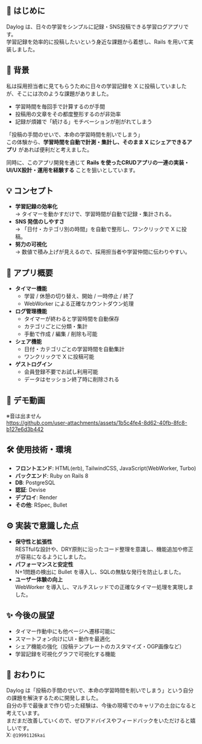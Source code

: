 ## 📖 はじめに
Daylog は、日々の学習をシンプルに記録・SNS投稿できる学習ログアプリです。  
学習記録を効率的に投稿したいという身近な課題から着想し、Rails を用いて実装しました。

## 🎯 背景
私は採用担当者に見てもらうために日々の学習記録を X に投稿していましたが、そこには次のような課題がありました。  

- 学習時間を毎回手で計算するのが手間  
- 投稿用の文章をその都度整形するのが非効率  
- 記録が煩雑で「続ける」モチベーションが削がれてしまう  

「投稿の手間のせいで、本命の学習時間を削いでしまう」  
この体験から、**学習時間を自動で計測・集計し、そのまま X にシェアできるアプリ** があれば便利だと考えました。  

同時に、このアプリ開発を通じて **Rails を使ったCRUDアプリの一連の実装・UI/UX設計・運用を経験する** ことを狙いとしています。

## 💡 コンセプト
- **学習記録の効率化**  
  → タイマーを動かすだけで、学習時間が自動で記録・集計される。  
- **SNS 発信のしやすさ**  
  → 「日付・カテゴリ別の時間」を自動で整形し、ワンクリックで X に投稿。  
- **努力の可視化**  
  → 数値で積み上げが見えるので、採用担当者や学習仲間に伝わりやすい。

## 📝 アプリ概要
- **タイマー機能**
  - 学習 / 休憩の切り替え、開始 / 一時停止 / 終了
  - WebWorker による正確なカウントダウン処理
- **ログ管理機能**
  - タイマーが終わると学習時間を自動保存
  - カテゴリごとに分類・集計
  - 手動で作成 / 編集 / 削除も可能
- **シェア機能**
  - 日付・カテゴリごとの学習時間を自動集計
  - ワンクリックで X に投稿可能
- **ゲストログイン**
  - 会員登録不要でお試し利用可能
  - データはセッション終了時に削除される
  
## 🎥 デモ動画
※音は出ません   
https://github.com/user-attachments/assets/1b5c4fe4-8d62-40fb-8fc8-b127e6d3b442

## 🛠 使用技術・環境
- **フロントエンド**: HTML(erb), TailwindCSS, JavaScript(WebWorker, Turbo)
- **バックエンド**: Ruby on Rails 8
- **DB**: PostgreSQL
- **認証**: Devise
- **デプロイ**: Render
- **その他**: RSpec, Bullet

## ⚙️ 実装で意識した点
- **保守性と拡張性**  
  RESTfulな設計や、DRY原則に沿ったコード整理を意識し、機能追加や修正が容易になるようにしました。
- **パフォーマンスと安定性**  
  N+1問題の検出に Bullet を導入し、SQLの無駄な発行を防止しました。  
- **ユーザー体験の向上**  
  WebWorker を導入し、マルチスレッドでの正確なタイマー処理を実現しました。

## ✨️ 今後の展望
- タイマー作動中にも他ページへ遷移可能に
- スマートフォン向けにUI・動作を最適化
- シェア機能の強化（投稿テンプレートのカスタマイズ・OGP画像など）
- 学習記録を可視化グラフで可視化する機能

## 🙌 おわりに
Daylog は「投稿の手間のせいで、本命の学習時間を削いでしまう」という自分の課題を解決するために開発しました。   
自分の手で最後まで作り切った経験は、今後の現場でのキャリアの土台になると考えています。   
まだまだ改善していくので、ぜひアドバイスやフィードバックをいただけると嬉しいです。   
X: `@19991126kai`
